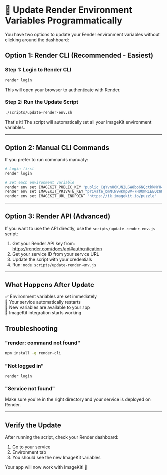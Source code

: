 # 🚀 Update Render Environment Variables Programmatically

You have two options to update your Render environment variables without clicking around the dashboard:

## Option 1: Render CLI (Recommended - Easiest)

### Step 1: Login to Render CLI
```bash
render login
```
This will open your browser to authenticate with Render.

### Step 2: Run the Update Script
```bash
./scripts/update-render-env.sh
```

That's it! The script will automatically set all your ImageKit environment variables.

---

## Option 2: Manual CLI Commands

If you prefer to run commands manually:

```bash
# Login first
render login

# Set each environment variable
render env set IMAGEKIT_PUBLIC_KEY "public_CqYvnU6KUN2LGW8bo6NQctkkMYU="
render env set IMAGEKIT_PRIVATE_KEY "private_bmNlN9wkmpBV+7H0OWRIEEQzhhE="
render env set IMAGEKIT_URL_ENDPOINT "https://ik.imagekit.io/puzzle"
```

---

## Option 3: Render API (Advanced)

If you want to use the API directly, use the `scripts/update-render-env.js` script:

1. Get your Render API key from: https://render.com/docs/api#authentication
2. Get your service ID from your service URL
3. Update the script with your credentials
4. Run: `node scripts/update-render-env.js`

---

## What Happens After Update

✅ Environment variables are set immediately  
🔄 Your service automatically restarts  
📱 New variables are available to your app  
🎯 ImageKit integration starts working  

## Troubleshooting

### "render: command not found"
```bash
npm install -g render-cli
```

### "Not logged in"
```bash
render login
```

### "Service not found"
Make sure you're in the right directory and your service is deployed on Render.

---

## Verify the Update

After running the script, check your Render dashboard:
1. Go to your service
2. Environment tab
3. You should see the new ImageKit variables

Your app will now work with ImageKit! 🎉
